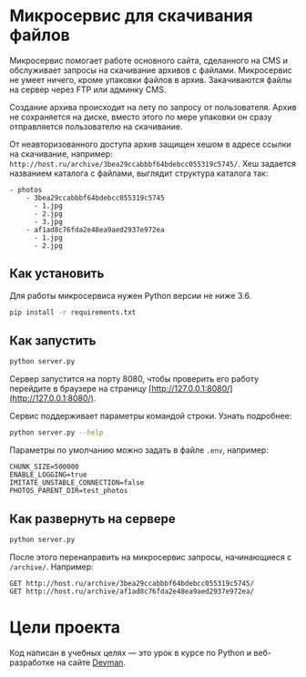 # Микросервис для скачивания файлов

Микросервис помогает работе основного сайта, сделанного на CMS и обслуживает
запросы на скачивание архивов с файлами. Микросервис не умеет ничего, кроме упаковки файлов
в архив. Закачиваются файлы на сервер через FTP или админку CMS.

Создание архива происходит на лету по запросу от пользователя. Архив не сохраняется на диске, вместо этого по мере упаковки он сразу отправляется пользователю на скачивание.

От неавторизованного доступа архив защищен хешом в адресе ссылки на скачивание, например: `http://host.ru/archive/3bea29ccabbbf64bdebcc055319c5745/`. Хеш задается названием каталога с файлами, выглядит структура каталога так:

```
- photos
    - 3bea29ccabbbf64bdebcc055319c5745
      - 1.jpg
      - 2.jpg
      - 3.jpg
    - af1ad8c76fda2e48ea9aed2937e972ea
      - 1.jpg
      - 2.jpg
```


## Как установить

Для работы микросервиса нужен Python версии не ниже 3.6.

```bash
pip install -r requirements.txt
```

## Как запустить

```bash
python server.py
```

Сервер запустится на порту 8080, чтобы проверить его работу перейдите в браузере на страницу [http://127.0.0.1:8080/](http://127.0.0.1:8080/).

Сервис поддерживает параметры командой строки. Узнать подробнее:
```bash
python server.py --help
```

Параметры по умолчанию можно задать в файле `.env`, например:

```
CHUNK_SIZE=500000
ENABLE_LOGGING=true
IMITATE_UNSTABLE_CONNECTION=false
PHOTOS_PARENT_DIR=test_photos
```

## Как развернуть на сервере

```bash
python server.py
```

После этого перенаправить на микросервис запросы, начинающиеся с `/archive/`. Например:

```
GET http://host.ru/archive/3bea29ccabbbf64bdebcc055319c5745/
GET http://host.ru/archive/af1ad8c76fda2e48ea9aed2937e972ea/
```

# Цели проекта

Код написан в учебных целях — это урок в курсе по Python и веб-разработке на сайте [Devman](https://dvmn.org).
